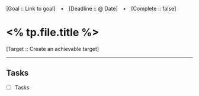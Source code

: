 [Goal :: Link to goal]  ⠀•⠀ [Deadline :: @ Date] ⠀•⠀ [Complete :: false]
# <% tp.file.title %>
[Target :: Create an achievable target]

---

## Tasks

- [ ] Tasks
